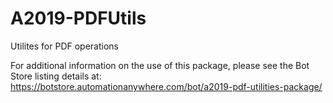 # A2019-PDFUtils
Utilites for PDF operations<br>

For additional information on the use of this package, please see the Bot Store listing details at: https://botstore.automationanywhere.com/bot/a2019-pdf-utilities-package/
